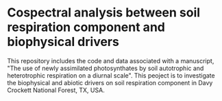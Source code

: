 # Cospectral analysis between soil respiration component and biophysical drivers
This repository includes the code and data associated with a manuscript, "The use of newly assimilated photosynthates by soil autotrophic and heterotrophic respiration on a diurnal scale".
This peoject is to investigate the biophysical and abiotic drivers on soil respiration component in Davy Crockett National Forest, TX, USA.

